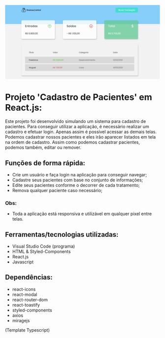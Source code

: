 <img src="https://github.com/victorgenari/finance-control/blob/main/src/assets/images/projectImg.jpg">

# Projeto 'Cadastro de Pacientes' em React.js:

Este projeto foi desenvolvido simulando um sistema para cadastro de pacientes. Para conseguir utilizar a aplicação, é necessário realizar um cadastro e efetuar login. Apenas assim é possível acessar as demais telas. Podemos cadastrar nossos pacientes e eles irão aparecer listados em tela na ordem de cadastro. Assim como podemos cadastrar pacientes, podemos também, editar ou remover.

## Funções de forma rápida:

* Crie um usuário e faça login na aplicação para conseguir navegar;
* Cadastre seus pacientes com base no conjunto de informações;
* Edite seus pacientes conforme o decorrer de cada tratamento;
* Remova qualquer paciente caso necessário;

### Obs:
* Toda a aplicação está responsiva e utilizável em qualquer pixel entre telas.

## Ferramentas/tecnologias utilizadas:

* Visual Studio Code (programa)
* HTML & Styled-Components
* React.js
* Javascript

## Dependências:
- react-icons
- react-modal
- react-router-dom
- react-toastify
- styled-components
- axios
- miragejs

(Template Typescript)
